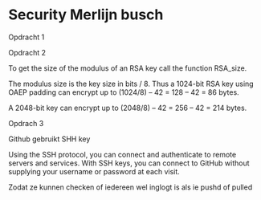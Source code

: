 # Security Merlijn busch

Opdracht 1


<?php 
  
// PHP code to illustrate the working  
// of md5(), sha1(), sha512() and hash() 
  
$str = 'Password'; 
$salt = 'Username20Jun96'; 
echo sprintf("The md5 hashed password of %s is: %s\n",  
                                $str, md5($str.$salt)); 
echo sprintf("The sha1 hashed password of %s is: %s\n", 
                                $str, sha1($str.$salt)); 
echo sprintf("The gost hashed password of %s is: %s\n",  
                            $str, sha512($str.$salt)); 
echo sprintf("The gost hashed password of %s is: %s\n",  
                        $str, hash('gost', $str.$salt));                         
                        
                          
?> 


Opdracht 2

To get the size of the modulus of an RSA key call the function RSA_size.

The modulus size is the key size in bits / 8. Thus a 1024-bit RSA key using OAEP padding can encrypt up to (1024/8) – 42 = 128 – 42 = 86 bytes.

A 2048-bit key can encrypt up to (2048/8) – 42 = 256 – 42 = 214 bytes.

Opdrach 3

Github gebruikt SHH key

Using the SSH protocol, you can connect and authenticate to remote servers and services. With SSH keys, you can connect to GitHub without supplying your username or password at each visit.

Zodat ze kunnen checken of iedereen wel inglogt is als ie pushd of pulled
